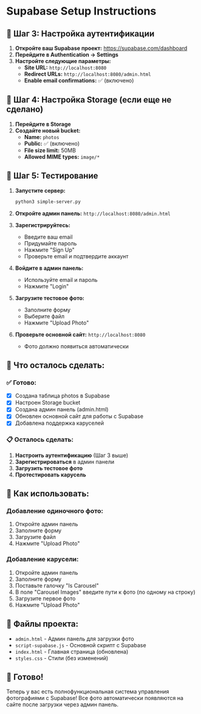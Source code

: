 # Supabase Setup Instructions

## 🚀 **Шаг 3: Настройка аутентификации**

1. **Откройте ваш Supabase проект:** https://supabase.com/dashboard
2. **Перейдите в Authentication → Settings**
3. **Настройте следующие параметры:**
   - **Site URL:** `http://localhost:8080`
   - **Redirect URLs:** `http://localhost:8080/admin.html`
   - **Enable email confirmations:** ✅ (включено)

## 🔧 **Шаг 4: Настройка Storage (если еще не сделано)**

1. **Перейдите в Storage**
2. **Создайте новый bucket:**
   - **Name:** `photos`
   - **Public:** ✅ (включено)
   - **File size limit:** 50MB
   - **Allowed MIME types:** `image/*`

## 📱 **Шаг 5: Тестирование**

1. **Запустите сервер:**
   ```bash
   python3 simple-server.py
   ```

2. **Откройте админ панель:** `http://localhost:8080/admin.html`

3. **Зарегистрируйтесь:**
   - Введите ваш email
   - Придумайте пароль
   - Нажмите "Sign Up"
   - Проверьте email и подтвердите аккаунт

4. **Войдите в админ панель:**
   - Используйте email и пароль
   - Нажмите "Login"

5. **Загрузите тестовое фото:**
   - Заполните форму
   - Выберите файл
   - Нажмите "Upload Photo"

6. **Проверьте основной сайт:** `http://localhost:8080`
   - Фото должно появиться автоматически

## 🎯 **Что осталось сделать:**

### **✅ Готово:**
- [x] Создана таблица photos в Supabase
- [x] Настроен Storage bucket
- [x] Создана админ панель (admin.html)
- [x] Обновлен основной сайт для работы с Supabase
- [x] Добавлена поддержка каруселей

### **📋 Осталось сделать:**

1. **Настроить аутентификацию** (Шаг 3 выше)
2. **Зарегистрироваться** в админ панели
3. **Загрузить тестовое фото**
4. **Протестировать карусель**

## 🎨 **Как использовать:**

### **Добавление одиночного фото:**
1. Откройте админ панель
2. Заполните форму
3. Загрузите файл
4. Нажмите "Upload Photo"

### **Добавление карусели:**
1. Откройте админ панель
2. Заполните форму
3. Поставьте галочку "Is Carousel"
4. В поле "Carousel Images" введите пути к фото (по одному на строку)
5. Загрузите первое фото
6. Нажмите "Upload Photo"

## 🔧 **Файлы проекта:**

- `admin.html` - Админ панель для загрузки фото
- `script-supabase.js` - Основной скрипт с Supabase
- `index.html` - Главная страница (обновлена)
- `styles.css` - Стили (без изменений)

## 🎉 **Готово!**

Теперь у вас есть полнофункциональная система управления фотографиями с Supabase! Все фото автоматически появляются на сайте после загрузки через админ панель.
